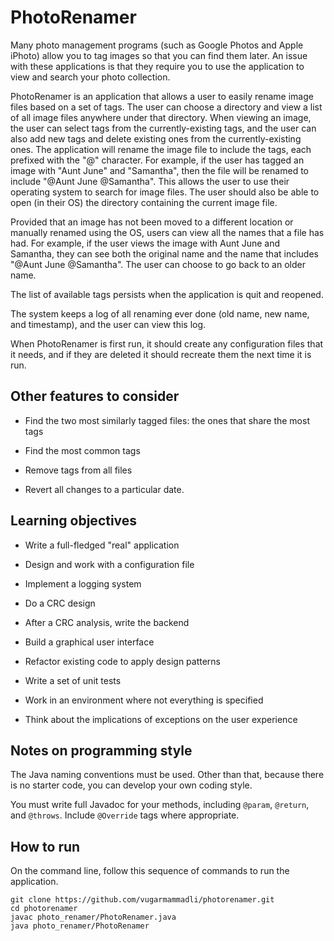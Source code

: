 # PhotoRenamer

Many photo management programs (such as Google Photos and Apple iPhoto) allow you to tag images so that you can find them later. An issue with these applications is that they require you to use the application to view and search your photo collection.

PhotoRenamer is an application that allows a user to easily rename image files based on a set of tags. The user can choose a directory and view a list of all image files anywhere under that directory. When viewing an image, the user can select tags from the currently-existing tags, and the user can also add new tags and delete existing ones from the currently-existing ones. The application will rename the image file to include the tags, each prefixed with the "@" character. For example, if the user has tagged an image with "Aunt June" and "Samantha", then the file will be renamed to include "@Aunt June @Samantha". This allows the user to use their operating system to search for image files. The user should also be able to open (in their OS) the directory containing the current image file.

Provided that an image has not been moved to a different location or manually renamed using the OS, users can view all the names that a file has had. For example, if the user views the image with Aunt June and Samantha, they can see both the original name and the name that includes "@Aunt June @Samantha". The user can choose to go back to an older name.

The list of available tags persists when the application is quit and reopened.

The system keeps a log of all renaming ever done (old name, new name, and timestamp), and the user can view this log.

When PhotoRenamer is first run, it should create any configuration files that it needs, and if they are deleted it should recreate them the next time it is run.

## Other features to consider

- Find the two most similarly tagged files: the ones that share the most tags

- Find the most common tags

- Remove tags from all files

- Revert all changes to a particular date.

## Learning objectives
- Write a full-fledged "real" application

- Design and work with a configuration file

- Implement a logging system

- Do a CRC design

- After a CRC analysis, write the backend

- Build a graphical user interface

- Refactor existing code to apply design patterns

- Write a set of unit tests

- Work in an environment where not everything is specified

- Think about the implications of exceptions on the user experience

## Notes on programming style

The Java naming conventions must be used. Other than that, because there is no starter code, you can develop your own coding style.

You must write full Javadoc for your methods, including `@param`, `@return`, and `@throws`. Include `@Override` tags where appropriate.

## How to run

On the command line, follow this sequence of commands to run the application.

`git clone https://github.com/vugarmammadli/photorenamer.git`  
`cd photorenamer`  
`javac photo_renamer/PhotoRenamer.java`  
`java photo_renamer/PhotoRenamer`  
